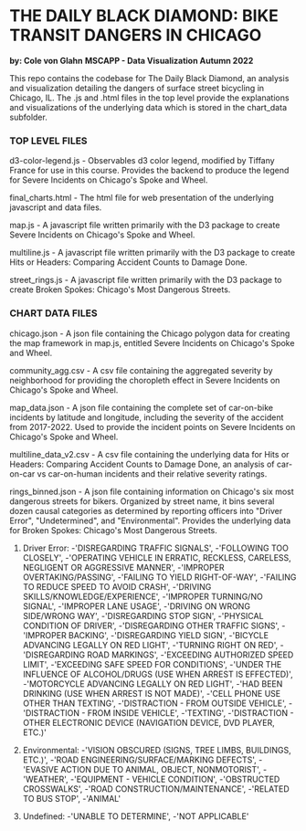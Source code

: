 # THE DAILY BLACK DIAMOND: BIKE TRANSIT DANGERS IN CHICAGO
**by: Cole von Glahn**
**MSCAPP - Data Visualization Autumn 2022**


This repo contains the codebase for The Daily Black Diamond, an analysis and visualization detailing the dangers of surface street bicycling in Chicago, IL. The .js and .html files in the top level provide the explanations and visualizations of the underlying data which is stored in the chart_data subfolder.

### TOP LEVEL FILES

d3-color-legend.js - Observables d3 color legend, modified by Tiffany France for use in this course. Provides the backend to produce the legend for Severe Incidents on Chicago's Spoke and Wheel.

final_charts.html - The html file for web presentation of the underlying javascript and data files.

map.js - A javascript file written primarily with the D3 package to create Severe Incidents on Chicago's Spoke and Wheel.

multiline.js - A javascript file written primarily with the D3 package to create Hits or Headers: Comparing Accident Counts to Damage Done.

street_rings.js - A javascript file written primarily with the D3 package to create Broken Spokes: Chicago's Most Dangerous Streets.

### CHART DATA FILES

chicago.json - A json file containing the Chicago polygon data for creating the map framework in map.js, entitled Severe Incidents on Chicago's Spoke and Wheel.

community_agg.csv - A csv file containing the aggregated severity by neighborhood for providing the choropleth effect in Severe Incidents on Chicago's Spoke and Wheel.

map_data.json - A json file containing the complete set of car-on-bike incidents by latitude and longitude, including the severity of the accident from 2017-2022. Used to provide the incident points on Severe Incidents on Chicago's Spoke and Wheel.

multiline_data_v2.csv - A csv file containing the underlying data for Hits or Headers: Comparing Accident Counts to Damage Done, an analysis of car-on-car vs car-on-human incidents and their relative severity ratings.

rings_binned.json - A json file containing information on Chicago's six most dangerous streets for bikers. Organized by street name, it bins several dozen causal categories as determined by reporting officers into "Driver Error", "Undetermined", and "Environmental". Provides the underlying data for Broken Spokes: Chicago's Most Dangerous Streets.
1. Driver Error: 
    -'DISREGARDING TRAFFIC SIGNALS',
    -'FOLLOWING TOO CLOSELY',
    -'OPERATING VEHICLE IN ERRATIC, RECKLESS, CARELESS, NEGLIGENT OR AGGRESSIVE MANNER',
    -'IMPROPER OVERTAKING/PASSING', 
    -'FAILING TO YIELD RIGHT-OF-WAY',
    -'FAILING TO REDUCE SPEED TO AVOID CRASH',
    -'DRIVING SKILLS/KNOWLEDGE/EXPERIENCE',
    -'IMPROPER TURNING/NO SIGNAL',
    -'IMPROPER LANE USAGE',
    -'DRIVING ON WRONG SIDE/WRONG WAY',
    -'DISREGARDING STOP SIGN',
    -'PHYSICAL CONDITION OF DRIVER',
    -'DISREGARDING OTHER TRAFFIC SIGNS',
    -'IMPROPER BACKING',
    -'DISREGARDING YIELD SIGN',
    -'BICYCLE ADVANCING LEGALLY ON RED LIGHT',
    -'TURNING RIGHT ON RED',
    -'DISREGARDING ROAD MARKINGS',
    -'EXCEEDING AUTHORIZED SPEED LIMIT',
    -'EXCEEDING SAFE SPEED FOR CONDITIONS',
    -'UNDER THE INFLUENCE OF ALCOHOL/DRUGS (USE WHEN ARREST IS EFFECTED)',
    -'MOTORCYCLE ADVANCING LEGALLY ON RED LIGHT',
    -'HAD BEEN DRINKING (USE WHEN ARREST IS NOT MADE)',
    -'CELL PHONE USE OTHER THAN TEXTING',
    -'DISTRACTION - FROM OUTSIDE VEHICLE',
    -'DISTRACTION - FROM INSIDE VEHICLE',
    -'TEXTING',
    -'DISTRACTION - OTHER ELECTRONIC DEVICE (NAVIGATION DEVICE, DVD PLAYER, ETC.)'

2. Environmental:
    -'VISION OBSCURED (SIGNS, TREE LIMBS, BUILDINGS, ETC.)',
    -'ROAD ENGINEERING/SURFACE/MARKING DEFECTS',
    -'EVASIVE ACTION DUE TO ANIMAL, OBJECT, NONMOTORIST',
    -'WEATHER',
    -'EQUIPMENT - VEHICLE CONDITION',
    -'OBSTRUCTED CROSSWALKS',
    -'ROAD CONSTRUCTION/MAINTENANCE',
    -'RELATED TO BUS STOP',
    -'ANIMAL'

3. Undefined:
    -'UNABLE TO DETERMINE',
    -'NOT APPLICABLE'

